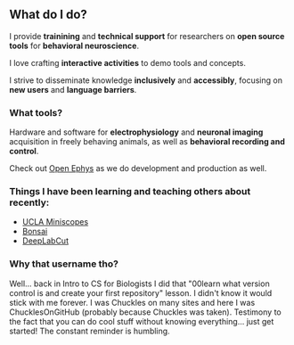 ## What do I do?
I provide **trainining** and **technical support** for researchers on **open source tools** for **behavioral neuroscience**.

I love crafting **interactive activities** to demo tools and concepts.

I strive to disseminate knowledge **inclusively** and **accessibly**, focusing on **new users** and **language barriers**.

### What tools?
Hardware and software for **electrophysiology** and **neuronal imaging** acquisition in freely behaving animals, as well as **behavioral recording and control**.

Check out [Open Ephys](https://open-ephys.org) as we do development and production as well.

### Things I have been learning and teaching others about recently:
- [UCLA Miniscopes](http://miniscope.org/)
- [Bonsai](https://bonsai-rx.org/)
- [DeepLabCut](https://deeplabcut.github.io/DeepLabCut/README.html)

### Why that username tho?
Well... back in Intro to CS for Biologists I did that "00learn what version control is and create your first repository" lesson. I didn't know it would stick with me forever. I was Chuckles on many sites and here I was ChucklesOnGitHub (probably because Chuckles was taken). Testimony to the fact that you can do cool stuff without knowing everything... just get started! The constant reminder is humbling.

<!--
**ChucklesOnGitHub/ChucklesOnGitHub** is a ✨ _special_ ✨ repository because its `README.md` (this file) appears on your GitHub profile.

Here are some ideas to get you started:

- 🔭 I’m currently working on ...
- 🌱 I’m currently learning ...
- 👯 I’m looking to collaborate on ...
- 🤔 I’m looking for help with ...
- 💬 Ask me about ...
- 📫 How to reach me: ...
- 😄 Pronouns: ...
- ⚡ Fun fact: ...
-->
